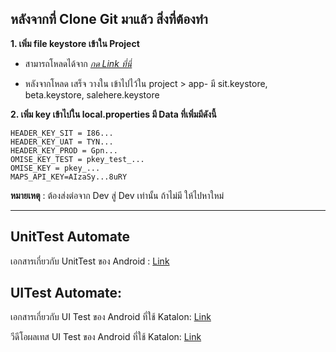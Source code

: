 
## หลังจากที่ Clone Git มาแล้ว สิ่งที่ต้องทำ

**1. เพิ่ม file keystore เข้าใน Project**
- สามารถโหลดได้จาก  *[กด Link ที่นี่](https://drive.google.com/drive/folders/1o7UomGtm2xrXmUk9LlWDjDvNEHmC_oB8)*

- หลังจากโหลด เสร็จ วางใน เข้าไปไว้ใน project > app- มี sit.keystore, beta.keystore, salehere.keystore


**2. เพิ่ม key เข้าไปใน local.properties มี Data ที่เพิ่มมีดังนี้**
 ```
 HEADER_KEY_SIT = I86...   
 HEADER_KEY_UAT = TYN...   
 HEADER_KEY_PROD = Gpn...  
 OMISE_KEY_TEST = pkey_test_...   
 OMISE_KEY = pkey_...  
 MAPS_API_KEY=AIzaSy...8uRY
```
**หมายเหตุ** : ต้องส่งต่อจาก Dev สู่ Dev เท่านั้น ถ้าไม่มี ให้ไปหาใหม่

_________________

## UnitTest Automate
เอกสารเกี่ยวกับ UnitTest ของ Android : [Link](https://app.clickup.com/25670239/v/dc/rfcjz-2742/rfcjz-9822)



## UITest  Automate:
เอกสารเกี่ยวกับ UI Test ของ Android ที่ใช้ Katalon: [Link](https://app.clickup.com/25670239/v/dc/rfcjz-2742/rfcjz-9822)

วีดีโอผลเทส UI Test ของ Android ที่ใช้ Katalon: [Link](https://drive.google.com/drive/folders/13lpL6n3l1VZcbtxhD6M4uENSD8UWH3LS?usp=drive_link)